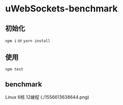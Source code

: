 # uWebSockets-benchmark

## 初始化
```npm i``` or ```yarn install```
## 使用
```npm test```

## benchmark
Linux 6核 12線程
(./1556613638644.png)
